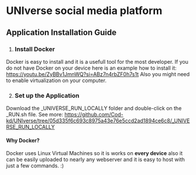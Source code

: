 # UNIverse social media platform

## Application Installation Guide
1. ### Install Docker
Docker is easy to install and it is a usefull tool for the most developer.
If you do not have Docker on your device here is an example how to install it: https://youtu.be/ZyBBv1JmnWQ?si=ABz7n4rbZF0h7s1t
Also you might need to enable virtualization on your computer.

2. ### Set up the Application
Download the _UNIVERSE_RUN_LOCALLY folder and double-click on the _RUN.sh file.
See more: https://github.com/Cod-kd/UNIverse/tree/05d335f6c693c8975a43e76e5ccd2ad1894ce6c8/_UNIVERSE_RUN_LOCALLY

#### Why Docker?
Docker uses Linux Virtual Machines so it is works on **every device** also it can be easily uploaded to nearly any webserver and it is easy to host with just a few commands. :)

